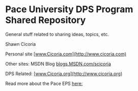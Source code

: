 Pace University DPS Program Shared Repository=============General stuff related to sharing ideas, topics, etc. Shawn CicoriaPersonal site [www.Cicoria.com](http://www.cicoria.com)Other sites: MSDN Blog [blogs.MSDN.com/scicoria](http://blogs.msdn.com/scicoria)DPS Related: [www.Cicoria.org](http://www.cicoria.org)Read more about the Pace EPS [here:](http://www.pace.edu/seidenberg/seidenberg-programs/doctoral-programs/dps-for-computing-and-it-professionals)